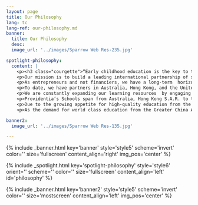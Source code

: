```yaml
---
layout: page
title: Our Philosophy
lang: tc
lang-ref: our-philosophy.md
banner:
  title: Our Philosophy
  desc:
  image_url: '../images/Sparrow Web Res-235.jpg'

spotlight-philosophy:
  content: |
    <p><h3 class="courgette">“Early childhood education is the key to the betterment of society.”</h3><br> <span class="motto">— maria montessori</span></p>
    <p>Our mission is to build a leading international partnership of schools and educators.</p>
    <p>As entrepreneurs and not financiers, we have a long-term  horizon and have been patiently seeking the best and most reputable partners in our global search. </p>
    <p>To date, we have partners in Australia, Hong Kong, and the United Kingdom.</p>
    <p>We are constantly expanding our learning resources  by engaging with new perspectives and teaching methodologies across the world. The Providentia team’s diverse  background and own educational experiences means we are passionate about our group and constantly searching for the best-in-class partners.</p>
    <p>Providentia’s Schools span from Australia, Hong Kong S.A.R. to the United Kingdom with a global focus to centralise our education teaching methods to serve the needs of families and students in such areas.</p>
    <p>Due to the growing appetite for high-quality education from the Greater China Area, Providentia also devotes itself to connect its high quality education platforms in the above countries and regions with students from the Great China Area through various exchange and study abroad programs.</p>
    <p>As the demand for world class education from the Greater China Area grows, Providentia is also connecting students with exchange and study abroad programs with our schools.</p>

banner2:
  image_url: '../images/Sparrow Web Res-135.jpg'

---
```

<!-- Welcome Banner -->
{% include _banner.html key='banner' style='style5' scheme='invert' color='' size='fullscreen' content_align='right' img_pos='center' %}

<!-- Our Philosophy -->
{% include _spotlight.html key='spotlight-philosophy' style='style6' orient='' scheme='' color='' size='fullscreen' content_align='left' id='philosophy' %}

<!-- Banner2 -->
{% include _banner.html key='banner2' style='style5' scheme='invert' color='' size='mostscreen' content_align='left' img_pos='center' %}

  